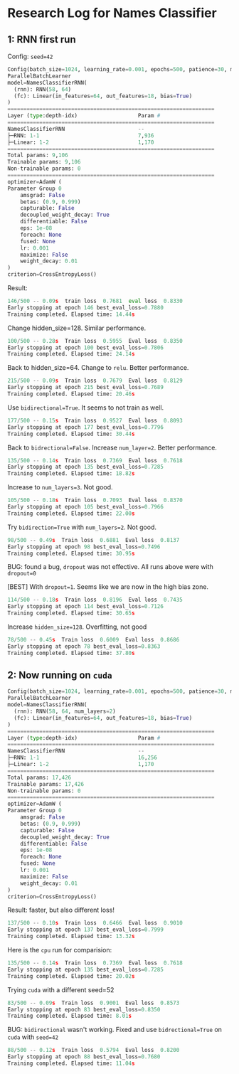 # Research Log for Names Classifier

## 1: RNN first run

Config: `seed=42`

```python
Config(batch_size=1024, learning_rate=0.001, epochs=500, patience=30, min_delta=0.0001, device=device(type='cpu'), vocab_size=58, class_size=18, hidden_size=64, num_layers=1, bidirectional=False, activation='tanh', dropout=0.1)
ParallelBatchLearner
model=NamesClassifierRNN(
  (rnn): RNN(58, 64)
  (fc): Linear(in_features=64, out_features=18, bias=True)
)
=================================================================
Layer (type:depth-idx)                   Param #
=================================================================
NamesClassifierRNN                       --
├─RNN: 1-1                               7,936
├─Linear: 1-2                            1,170
=================================================================
Total params: 9,106
Trainable params: 9,106
Non-trainable params: 0
=================================================================
optimizer=AdamW (
Parameter Group 0
    amsgrad: False
    betas: (0.9, 0.999)
    capturable: False
    decoupled_weight_decay: True
    differentiable: False
    eps: 1e-08
    foreach: None
    fused: None
    lr: 0.001
    maximize: False
    weight_decay: 0.01
)
criterion=CrossEntropyLoss()
```

Result:

```python
146/500 -- 0.09s  train loss  0.7681  eval loss  0.8330  
Early stopping at epoch 146 best_eval_loss=0.7880
Training completed. Elapsed time: 14.44s
```

Change hidden_size=128. Similar performance.

```python
100/500 -- 0.28s  Train loss  0.5955  Eval loss  0.8350  
Early stopping at epoch 100 best_eval_loss=0.7806
Training completed. Elapsed time: 24.14s
```

Back to hidden_size=64. Change to `relu`. Better performance.

```python
215/500 -- 0.09s  Train loss  0.7679  Eval loss  0.8129  
Early stopping at epoch 215 best_eval_loss=0.7689
Training completed. Elapsed time: 20.46s
```

Use `bidirectional=True`. It seems to not train as well.

```python
177/500 -- 0.15s  Train loss  0.9527  Eval loss  0.8093  
Early stopping at epoch 177 best_eval_loss=0.7796
Training completed. Elapsed time: 30.44s
```

Back to `bidrectional=False`. Increase `num_layer=2`. Better performance.

```python
135/500 -- 0.14s  Train loss  0.7369  Eval loss  0.7618  
Early stopping at epoch 135 best_eval_loss=0.7285
Training completed. Elapsed time: 18.82s
```

Increase to `num_layers=3`. Not good.

```python
105/500 -- 0.18s  Train loss  0.7093  Eval loss  0.8370  
Early stopping at epoch 105 best_eval_loss=0.7966
Training completed. Elapsed time: 22.00s
```

Try `bidirection=True` with `num_layers=2`. Not good.

```python
98/500 -- 0.49s  Train loss  0.6881  Eval loss  0.8137  
Early stopping at epoch 98 best_eval_loss=0.7496
Training completed. Elapsed time: 30.95s
```

BUG: found a bug, `dropout` was not effective. All runs above were with `dropout=0`

[BEST] With `dropout=1`. Seems like we are now in the high bias zone.

```python
114/500 -- 0.18s  Train loss  0.8196  Eval loss  0.7435  
Early stopping at epoch 114 best_eval_loss=0.7126
Training completed. Elapsed time: 30.65s
```

Increase `hidden_size=128`. Overfitting, not good

```python
78/500 -- 0.45s  Train loss  0.6009  Eval loss  0.8686  
Early stopping at epoch 78 best_eval_loss=0.8363
Training completed. Elapsed time: 37.80s
```

## 2: Now running on `cuda`

```python
Config(batch_size=1024, learning_rate=0.001, epochs=500, patience=30, min_delta=0.0001, device=device(type='cuda'), vocab_size=58, class_size=18, hidden_size=64, num_layers=2, bidirectional=False, activation='relu', dropout=0.2)
ParallelBatchLearner
model=NamesClassifierRNN(
  (rnn): RNN(58, 64, num_layers=2)
  (fc): Linear(in_features=64, out_features=18, bias=True)
)
=================================================================
Layer (type:depth-idx)                   Param #
=================================================================
NamesClassifierRNN                       --
├─RNN: 1-1                               16,256
├─Linear: 1-2                            1,170
=================================================================
Total params: 17,426
Trainable params: 17,426
Non-trainable params: 0
=================================================================
optimizer=AdamW (
Parameter Group 0
    amsgrad: False
    betas: (0.9, 0.999)
    capturable: False
    decoupled_weight_decay: True
    differentiable: False
    eps: 1e-08
    foreach: None
    fused: None
    lr: 0.001
    maximize: False
    weight_decay: 0.01
)
criterion=CrossEntropyLoss()
```

Result: faster, but also different loss!

```python
137/500 -- 0.10s  Train loss  0.6466  Eval loss  0.9010  
Early stopping at epoch 137 best_eval_loss=0.7999
Training completed. Elapsed time: 13.32s
```

Here is the `cpu` run for comparision:

```python
135/500 -- 0.14s  Train loss  0.7369  Eval loss  0.7618  
Early stopping at epoch 135 best_eval_loss=0.7285
Training completed. Elapsed time: 20.02s
```

Trying `cuda` with a different seed=52

```python
83/500 -- 0.09s  Train loss  0.9001  Eval loss  0.8573  
Early stopping at epoch 83 best_eval_loss=0.8350
Training completed. Elapsed time: 8.01s
```

BUG: `bidirectional` wasn't working. Fixed and use `bidrectional=True` on `cuda` with `seed=42`

```python
88/500 -- 0.12s  Train loss  0.5794  Eval loss  0.8200  
Early stopping at epoch 88 best_eval_loss=0.7680
Training completed. Elapsed time: 11.04s
```
